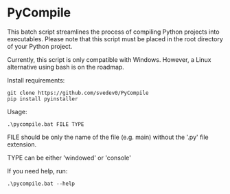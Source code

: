 # PyCompile

This batch script streamlines the process of compiling Python projects into executables. Please note that this script must be placed in the root directory of your Python project.

Currently, this script is only compatible with Windows. However, a Linux alternative using bash is on the roadmap.

Install requirements:
```
git clone https://github.com/svedev0/PyCompile
pip install pyinstaller
```

Usage:
```
.\pycompile.bat FILE TYPE
```

FILE should be only the name of the file (e.g. main) without the '.py' file extension.

TYPE can be either 'windowed' or 'console'

If you need help, run:
```
.\pycompile.bat --help
```
